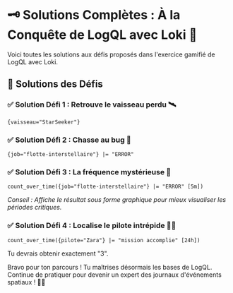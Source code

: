 # 🗝️ Solutions Complètes : À la Conquête de LogQL avec Loki 🌌

Voici toutes les solutions aux défis proposés dans l'exercice gamifié de LogQL avec Loki.

## 🎯 Solutions des Défis

### ✅ Solution Défi 1 : Retrouve le vaisseau perdu 🛰️

```logql
{vaisseau="StarSeeker"}
```

### ✅ Solution Défi 2 : Chasse au bug 🐛

```logql
{job="flotte-interstellaire"} |= "ERROR"
```

### ✅ Solution Défi 3 : La fréquence mystérieuse 📡

```logql
count_over_time({job="flotte-interstellaire"} |= "ERROR" [5m])
```

*Conseil : Affiche le résultat sous forme graphique pour mieux visualiser les périodes critiques.*

### ✅ Solution Défi 4 : Localise le pilote intrépide 👩‍🚀

```logql
count_over_time({pilote="Zara"} |= "mission accomplie" [24h])
```

Tu devrais obtenir exactement "3".

Bravo pour ton parcours ! Tu maîtrises désormais les bases de LogQL. Continue de pratiquer pour devenir un expert des journaux d'événements spatiaux ! 🌟🚀
